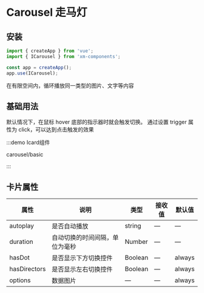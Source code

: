 # Carousel 走马灯

## 安装

```javascript
import { createApp } from 'vue';
import { ICarousel } from 'xm-components';

const app = createApp();
app.use(ICarousel);
```
在有限空间内，循环播放同一类型的图片、文字等内容

## 基础用法
 默认情况下，在鼠标 hover 底部的指示器时就会触发切换。 通过设置 trigger 属性为 click，可以达到点击触发的效果
 
:::demo Icard组件

carousel/basic

:::



## 卡片属性
| 属性       | 说明                                                         | 类型                      | 接收值 | 默认值 |
| ---------- | ------------------------------------------------------------ | ------------------------- | ------ | ------ |
| autoplay     | 是否自动播放 | string                    | —      | —      |
| duration | 自动切换的时间间隔，单位为毫秒                                             | Number             | —      | —      |
| hasDot     | 是否显示下方切换控件                                            | Boolean | —      | always |
| hasDirectors     | 是否显示左右切换控件                                             | Boolean | —      | always |
| options     | 数据图片                                           | —| —      | always |

